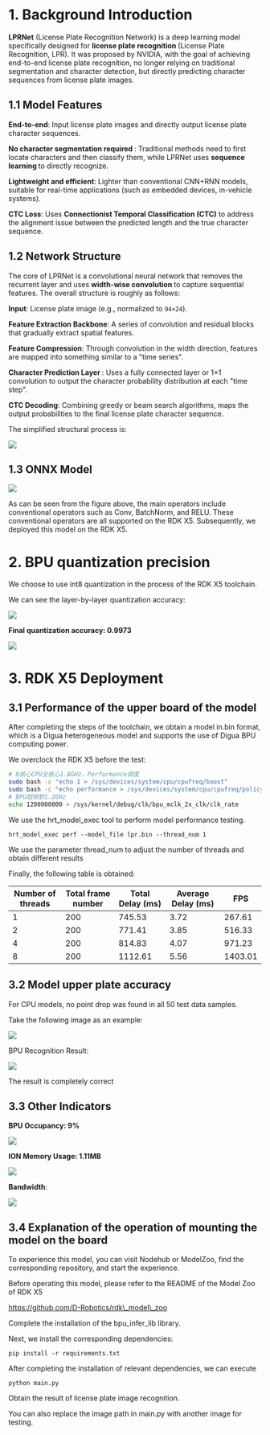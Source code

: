 # 1. Background Introduction

**LPRNet** (License Plate Recognition Network) is a deep learning model specifically designed for&#x20;**&#x20;license plate recognition&#x20;**&#x20;(License Plate Recognition, LPR). It was proposed by NVIDIA, with the goal of achieving end-to-end license plate recognition, no longer relying on traditional segmentation and character detection, but directly predicting character sequences from license plate images.&#x20;

## 1.1 Model Features

**End-to-end**: Input license plate images and directly output license plate character sequences.

**No character segmentation required&#x20;**: Traditional methods need to first locate characters and then classify them, while LPRNet uses&#x20;**&#x20;sequence learning&#x20;**&#x20;to directly recognize.&#x20;

**Lightweight and efficient**: Lighter than conventional CNN+RNN models, suitable for real-time applications (such as embedded devices, in-vehicle systems).

**CTC Loss**: Uses **Connectionist Temporal Classification (CTC)** to address the alignment issue between the predicted length and the true character sequence.

## 1.2 Network Structure

The core of LPRNet is a convolutional neural network that removes the recurrent layer and uses&#x20;**&#x20;width-wise convolution&#x20;**&#x20;to capture sequential features. The overall structure is roughly as follows:&#x20;

**Input**: License plate image (e.g., normalized to `94×24`).

**Feature Extraction Backbone**: A series of convolution and residual blocks that gradually extract spatial features.

**Feature Compression**: Through convolution in the width direction, features are mapped into something similar to a "time series".

**Character Prediction Layer&#x20;**: Uses a fully connected layer or 1×1 convolution to output the character probability distribution at each "time step".&#x20;

**CTC Decoding**: Combining greedy or beam search algorithms, maps the output probabilities to the final license plate character sequence.



The simplified structural process is:&#x20;

![](images/image.png)

## 1.3 ONNX Model

![](images/lprnet.onnx.png)

As can be seen from the figure above, the main operators include conventional operators such as Conv, BatchNorm, and RELU. These conventional operators are all supported on the RDK X5. Subsequently, we deployed this model on the RDK X5.&#x20;

# 2. BPU quantization precision

We choose to use int8 quantization in the process of the RDK X5 toolchain.

We can see the layer-by-layer quantization accuracy:&#x20;

![](images/ae153198-6df6-4082-8278-697ab27a34d8.png)

**Final quantization accuracy: 0.9973**

![](images/50dafd99-5667-458f-ad83-2994fd0eff95.png)

# 3. RDK X5 Deployment&#x20;

## 3.1 Performance of the upper board of the model

After completing the steps of the toolchain, we obtain a model in.bin format, which is a Digua heterogeneous model and supports the use of Digua BPU computing power.&#x20;

We overclock the RDK X5 before the test:

```bash
# 8核心CPU全核心1.8GHz，Performance调度
sudo bash -c "echo 1 > /sys/devices/system/cpu/cpufreq/boost"
sudo bash -c "echo performance > /sys/devices/system/cpu/cpufreq/policy0/scaling_governor"
# BPU超频到1.2GHz
echo 1200000000 > /sys/kernel/debug/clk/bpu_mclk_2x_clk/clk_rate
```

We use the hrt\_model\_exec tool to perform model performance testing.

```plain&#x20;text
hrt_model_exec perf --model_file lpr.bin --thread_num 1
```

We use the parameter thread\_num to adjust the number of threads and obtain different results&#x20;

Finally, the following table is obtained:

| Number of threads | Total frame number | Total Delay (ms) | Average Delay (ms)  | FPS     |
| ----------------- | ------------------ | ---------------- | ------------------- | ------- |
| 1                 | 200                | 745.53           | 3.72                | 267.61  |
| 2                 | 200                | 771.41           | 3.85                | 516.33  |
| 4                 | 200                | 814.83           | 4.07                | 971.23  |
| 8                 | 200                | 1112.61          | 5.56                | 1403.01 |

## 3.2 Model upper plate accuracy

For CPU models, no point drop was found in all 50 test data samples.&#x20;

Take the following image as an example:&#x20;

![](images/1280X1280.JPEG)

BPU Recognition Result:&#x20;

![](images/1280X1280.PNG)

The result is completely correct&#x20;

## 3.3 Other Indicators

**BPU Occupancy: 9%&#x20;**

![](images/1280X1280%20(1).PNG)

**ION Memory Usage: 1.11MB**

![](images/1280X1280%20(2).PNG)

**Bandwidth**:&#x20;

![](images/1280X1280%20(3).PNG)



## 3.4 Explanation of the operation of mounting the model on the board

To experience this model, you can visit Nodehub or ModelZoo, find the corresponding repository, and start the experience.&#x20;

Before operating this model, please refer to the README of the Model Zoo of RDK X5&#x20;

https://github.com/D-Robotics/rdk\_model\_zoo

Complete the installation of the bpu\_infer\_lib library.&#x20;

Next, we install the corresponding dependencies:

```plain&#x20;text
pip install -r requirements.txt
```

After completing the installation of relevant dependencies, we can execute&#x20;

```plain&#x20;text
python main.py
```

Obtain the result of license plate image recognition.&#x20;

You can also replace the image path in main.py with another image for testing.&#x20;
